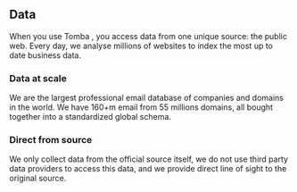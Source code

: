 ## Data

When you use Tomba , you access data from one unique source: the public web. Every day, we analyse millions of websites to index the most up to date business data.

### Data at scale

We are the largest professional email database of companies and domains in the world. We have 160+m email from 55 millions domains, all bought together into a standardized global schema.

### Direct from source

We only collect data from the official source itself, we do not use third party data providers to access this data, and we provide direct line of sight to the original source.
